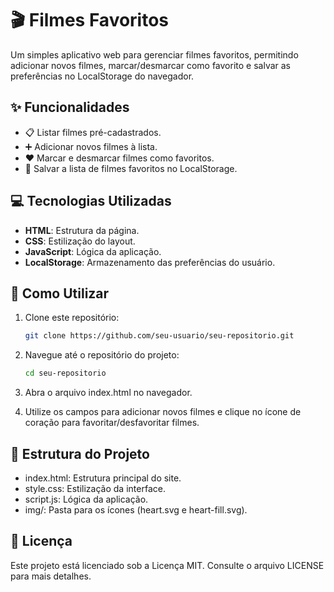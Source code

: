 # 🎬 Filmes Favoritos

Um simples aplicativo web para gerenciar filmes favoritos, permitindo adicionar novos filmes, marcar/desmarcar como favorito e salvar as preferências no LocalStorage do navegador.

## ✨ Funcionalidades

- 📋 Listar filmes pré-cadastrados.
- ➕ Adicionar novos filmes à lista.
- ❤️ Marcar e desmarcar filmes como favoritos.
- 💾 Salvar a lista de filmes favoritos no LocalStorage.

## 💻 Tecnologias Utilizadas

- **HTML**: Estrutura da página.
- **CSS**: Estilização do layout.
- **JavaScript**: Lógica da aplicação.
- **LocalStorage**: Armazenamento das preferências do usuário.

## 🚀 Como Utilizar

1. Clone este repositório:
   ```bash
   git clone https://github.com/seu-usuario/seu-repositorio.git

2. Navegue até o repositório do projeto:
   ```bash
   cd seu-repositorio

3. Abra o arquivo index.html no navegador.

4. Utilize os campos para adicionar novos filmes e clique no ícone de coração para favoritar/desfavoritar filmes.

## 📂 Estrutura do Projeto
- index.html: Estrutura principal do site.
- style.css: Estilização da interface.
- script.js: Lógica da aplicação.
- img/: Pasta para os ícones (heart.svg e heart-fill.svg).

## 📜 Licença
Este projeto está licenciado sob a Licença MIT. Consulte o arquivo LICENSE para mais detalhes.
